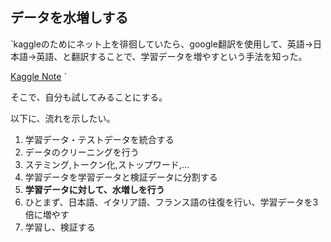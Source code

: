 
## データを水増しする

`kaggleのためにネット上を徘徊していたら、google翻訳を使用して、英語→日本語→英語、と翻訳することで、学習データを増やすという手法を知った。

[Kaggle Note](https://kagglenote.com/kaggle/back-translation/)
`

そこで、自分も試してみることにする。

以下に、流れを示したい。

1. 学習データ・テストデータを統合する
2. データのクリーニングを行う
  3. ステミング,トークン化,ストップワード,...
4. 学習データを学習データと検証データに分割する
5. **学習データに対して、水増しを行う**
  6. ひとまず、日本語、イタリア語、フランス語の往復を行い、学習データを3倍に増やす
7. 学習し、検証する



